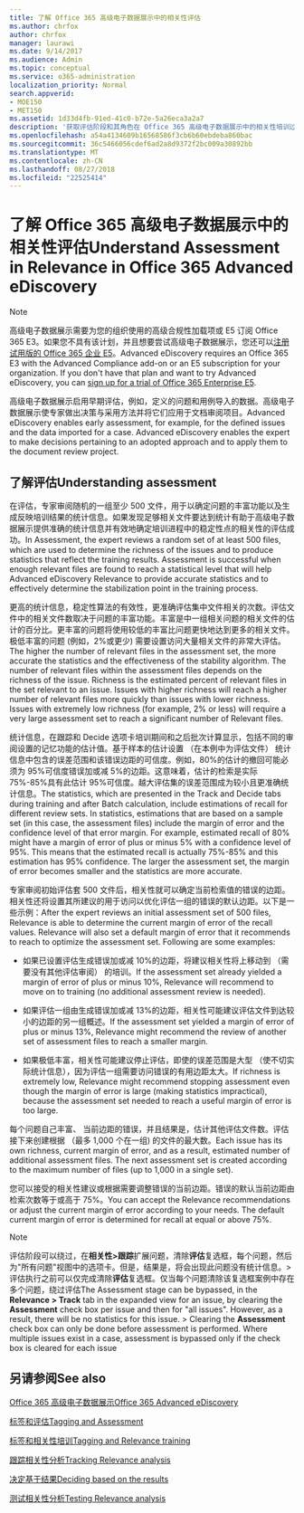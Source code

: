 ```yaml
---
title: 了解 Office 365 高级电子数据展示中的相关性评估
ms.author: chrfox
author: chrfox
manager: laurawi
ms.date: 9/14/2017
ms.audience: Admin
ms.topic: conceptual
ms.service: o365-administration
localization_priority: Normal
search.appverid:
- MOE150
- MET150
ms.assetid: 1d33d4fb-91ed-41c0-b72e-5a26eca3a2a7
description: '获取评估阶段和其角色在 Office 365 高级电子数据展示中的相关性培训过程中确定问题的丰富功能的概述。  '
ms.openlocfilehash: a54a4134609b16568586f3cb6b60ebdeba860bac
ms.sourcegitcommit: 36c5466056cdef6ad2a8d9372f2bc009a30892bb
ms.translationtype: MT
ms.contentlocale: zh-CN
ms.lasthandoff: 08/27/2018
ms.locfileid: "22525414"
---
```

# <a name="understand-assessment-in-relevance-in-office-365-advanced-ediscovery"></a><span data-ttu-id="6e4b9-103">了解 Office 365 高级电子数据展示中的相关性评估</span><span class="sxs-lookup"><span data-stu-id="6e4b9-103">Understand Assessment in Relevance in Office 365 Advanced eDiscovery</span></span>

> [!NOTE]
> <span data-ttu-id="6e4b9-p101">高级电子数据展示需要为您的组织使用的高级合规性加载项或 E5 订阅 Office 365 E3。如果您不具有该计划，并且想要尝试高级电子数据展示，您还可以[注册试用版的 Office 365 企业 E5](https://go.microsoft.com/fwlink/p/?LinkID=698279)。</span><span class="sxs-lookup"><span data-stu-id="6e4b9-p101">Advanced eDiscovery requires an Office 365 E3 with the Advanced Compliance add-on or an E5 subscription for your organization. If you don't have that plan and want to try Advanced eDiscovery, you can [sign up for a trial of Office 365 Enterprise E5](https://go.microsoft.com/fwlink/p/?LinkID=698279).</span></span> 
  
<span data-ttu-id="6e4b9-p102">高级电子数据展示启用早期评估，例如，定义的问题和用例导入的数据。高级电子数据展示使专家做出决策与采用方法并将它们应用于文档审阅项目。</span><span class="sxs-lookup"><span data-stu-id="6e4b9-p102">Advanced eDiscovery enables early assessment, for example, for the defined issues and the data imported for a case. Advanced eDiscovery enables the expert to make decisions pertaining to an adopted approach and to apply them to the document review project.</span></span>
  
## <a name="understanding-assessment"></a><span data-ttu-id="6e4b9-108">了解评估</span><span class="sxs-lookup"><span data-stu-id="6e4b9-108">Understanding assessment</span></span>

<span data-ttu-id="6e4b9-p103">在评估，专家审阅随机的一组至少 500 文件，用于以确定问题的丰富功能以及生成反映培训结果的统计信息。如果发现足够相关文件要达到统计有助于高级电子数据展示提供准确的统计信息并有效地确定培训进程中的稳定性点的相关性的评估成功。</span><span class="sxs-lookup"><span data-stu-id="6e4b9-p103">In Assessment, the expert reviews a random set of at least 500 files, which are used to determine the richness of the issues and to produce statistics that reflect the training results. Assessment is successful when enough relevant files are found to reach a statistical level that will help Advanced eDiscovery Relevance to provide accurate statistics and to effectively determine the stabilization point in the training process.</span></span> 
  
<span data-ttu-id="6e4b9-p104">更高的统计信息，稳定性算法的有效性，更准确评估集中文件相关的次数。评估文件中的相关文件数取决于问题的丰富功能。丰富是中一组相关问题的相关文件的估计的百分比。更丰富的问题将使用较低的丰富比问题更快地达到更多的相关文件。极低丰富的问题 (例如，2%或更少) 需要设置访问大量相关文件的非常大评估。</span><span class="sxs-lookup"><span data-stu-id="6e4b9-p104">The higher the number of relevant files in the assessment set, the more accurate the statistics and the effectiveness of the stability algorithm. The number of relevant files within the assessment files depends on the richness of the issue. Richness is the estimated percent of relevant files in the set relevant to an issue. Issues with higher richness will reach a higher number of relevant files more quickly than issues with lower richness. Issues with extremely low richness (for example, 2% or less) will require a very large assessment set to reach a significant number of Relevant files.</span></span>
  
<span data-ttu-id="6e4b9-p105">统计信息，在跟踪和 Decide 选项卡培训期间和之后批次计算显示，包括不同的审阅设置的记忆功能的估计值。基于样本的估计设置 （在本例中为评估文件） 统计信息中包含的误差范围和该错误边距的可信度。例如，80%的估计的撤回可能必须为 95%可信度错误加或减 5%的边距。这意味着，估计的检索是实际 75%-85%具有此估计 95%可信度。越大评估集的误差范围成为较小且更准确统计信息。</span><span class="sxs-lookup"><span data-stu-id="6e4b9-p105">The statistics, which are presented in the Track and Decide tabs during training and after Batch calculation, include estimations of recall for different review sets. In statistics, estimations that are based on a sample set (in this case, the assessment files) include the margin of error and the confidence level of that error margin. For example, estimated recall of 80% might have a margin of error of plus or minus 5% with a confidence level of 95%. This means that the estimated recall is actually 75%-85% and this estimation has 95% confidence. The larger the assessment set, the margin of error becomes smaller and the statistics are more accurate.</span></span> 
  
<span data-ttu-id="6e4b9-p106">专家审阅初始评估套 500 文件后，相关性就可以确定当前检索值的错误的边距。相关性还将设置其所建议的用于访问以优化评估一组的错误的默认边距。以下是一些示例：</span><span class="sxs-lookup"><span data-stu-id="6e4b9-p106">After the expert reviews an initial assessment set of 500 files, Relevance is able to determine the current margin of error of the recall values. Relevance will also set a default margin of error that it recommends to reach to optimize the assessment set. Following are some examples:</span></span>
  
- <span data-ttu-id="6e4b9-124">如果已设置评估生成错误加或减 10%的边距，将建议相关性将上移动到 （需要没有其他评估审阅） 的培训。</span><span class="sxs-lookup"><span data-stu-id="6e4b9-124">If the assessment set already yielded a margin of error of plus or minus 10%, Relevance will recommend to move on to training (no additional assessment review is needed).</span></span> 
    
- <span data-ttu-id="6e4b9-125">如果评估一组由生成错误加或减 13%的边距，相关性可能建议评估文件到达较小的边距的另一组概述。</span><span class="sxs-lookup"><span data-stu-id="6e4b9-125">If the assessment set yielded a margin of error of plus or minus 13%, Relevance might recommend the review of another set of assessment files to reach a smaller margin.</span></span> 
    
- <span data-ttu-id="6e4b9-126">如果极低丰富，相关性可能建议停止评估，即使的误差范围是大型 （使不切实际统计信息），因为评估一组需要访问错误的有用边距太大。</span><span class="sxs-lookup"><span data-stu-id="6e4b9-126">If richness is extremely low, Relevance might recommend stopping assessment even though the margin of error is large (making statistics impractical), because the assessment set needed to reach a useful margin of error is too large.</span></span>
    
<span data-ttu-id="6e4b9-p107">每个问题自己丰富、 当前边距的错误，并且结果是，估计其他评估文件数。评估接下来创建根据 （最多 1,000 个在一组) 的文件的最大数。</span><span class="sxs-lookup"><span data-stu-id="6e4b9-p107">Each issue has its own richness, current margin of error, and as a result, estimated number of additional assessment files. The next assessment set is created according to the maximum number of files (up to 1,000 in a single set).</span></span>
  
<span data-ttu-id="6e4b9-p108">您可以接受的相关性建议或根据需要调整错误的当前边距。错误的默认当前边距由检索次数等于或高于 75%。</span><span class="sxs-lookup"><span data-stu-id="6e4b9-p108">You can accept the Relevance recommendations or adjust the current margin of error according to your needs. The default current margin of error is determined for recall at equal or above 75%.</span></span>
  
> [!NOTE]
> <span data-ttu-id="6e4b9-p109">评估阶段可以绕过，在**相关性\>跟踪**扩展问题，清除**评估**复选框，每个问题，然后为"所有问题"视图中的选项卡。但是，结果是，将会出现此问题没有统计信息。> 评估执行之前可以仅完成清除**评估**复选框。仅当每个问题清除该复选框案例中存在多个问题，绕过评估</span><span class="sxs-lookup"><span data-stu-id="6e4b9-p109">The Assessment stage can be bypassed, in the **Relevance \> Track** tab in the expanded view for an issue, by clearing the **Assessment** check box per issue and then for "all issues". However, as a result, there will be no statistics for this issue. > Clearing the **Assessment** check box can only be done before assessment is performed. Where multiple issues exist in a case, assessment is bypassed only if the check box is cleared for each issue</span></span> 
  
## <a name="see-also"></a><span data-ttu-id="6e4b9-135">另请参阅</span><span class="sxs-lookup"><span data-stu-id="6e4b9-135">See also</span></span>

[<span data-ttu-id="6e4b9-136">Office 365 高级电子数据展示</span><span class="sxs-lookup"><span data-stu-id="6e4b9-136">Office 365 Advanced eDiscovery</span></span>](office-365-advanced-ediscovery.md)
  
[<span data-ttu-id="6e4b9-137">标签和评估</span><span class="sxs-lookup"><span data-stu-id="6e4b9-137">Tagging and Assessment</span></span>](tagging-and-assessment-in-advanced-ediscovery.md)
  
[<span data-ttu-id="6e4b9-138">标签和相关性培训</span><span class="sxs-lookup"><span data-stu-id="6e4b9-138">Tagging and Relevance training</span></span>](tagging-and-relevance-training-in-advanced-ediscovery.md)
  
[<span data-ttu-id="6e4b9-139">跟踪相关性分析</span><span class="sxs-lookup"><span data-stu-id="6e4b9-139">Tracking Relevance analysis</span></span>](track-relevance-analysis-in-advanced-ediscovery.md)
  
[<span data-ttu-id="6e4b9-140">决定基于结果</span><span class="sxs-lookup"><span data-stu-id="6e4b9-140">Deciding based on the results</span></span>](decision-based-on-the-results-in-advanced-ediscovery.md)
  
[<span data-ttu-id="6e4b9-141">测试相关性分析</span><span class="sxs-lookup"><span data-stu-id="6e4b9-141">Testing Relevance analysis</span></span>](test-relevance-analysis-in-advanced-ediscovery.md)

